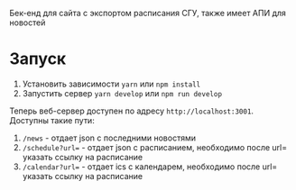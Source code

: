 Бек-енд для сайта с экспортом расписания СГУ, также имеет АПИ для новостей

# Запуск

1. Установить зависимости `yarn` или `npm install`
2. Запустить сервер `yarn develop` или `npm run develop`

Теперь веб-сервер доступен по адресу `http://localhost:3001`.
Доступны такие пути:

1. `/news` - отдает json с последними новостями
2. `/schedule?url=` - отдает json с расписанием, необходимо после url= указать ссылку на расписание
3. `/calendar?url=` - отдает ics с календарем, необходимо после url= указать ссылку на расписание
